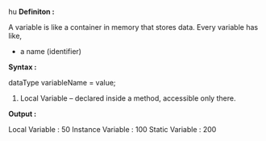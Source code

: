 hu
**Definiton :**

A variable is like a container in memory that stores data.
Every variable has like,
- a name (identifier)


**Syntax :**

dataType variableName = value;


1) Local Variable – declared inside a method, accessible only there.




**Output :**

Local Variable : 50
Instance Variable : 100
Static Variable : 200
